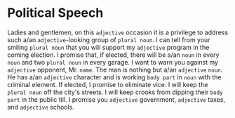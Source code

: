 # Political Speech

Ladies and gentlemen, on this `adjective` occasion it is a privilege to address such a/an `adjective`-looking group of `plural noun`. I can tell from your smiling `plural noun` that you will support my `adjective` program in the coming election. I promise that, if elected, there will be a/an `noun` in every `noun` and two `plural noun` in every garage. I want to warn you against my `adjective` opponent, Mr. `name`. The man is nothing but a/an `adjective` `noun`. He has a/an `adjective` character and is working `body part` in `noun` with the criminal element. If elected, I promise to eliminate vice. I will keep the `plural noun` off the city's streets. I will keep crooks from dipping their `body part` in the public till. I promise you `adjective` government, `adjective` taxes, and `adjective` schools.
